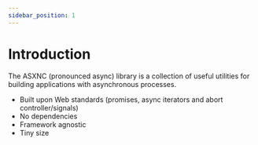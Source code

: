 ```yaml
---
sidebar_position: 1
---
```


# Introduction

The ASXNC (pronounced async) library is a collection of useful utilities for
building applications with asynchronous processes.

- Built upon Web standards (promises, async iterators and abort
  controller/signals)
- No dependencies
- Framework agnostic
- Tiny size
